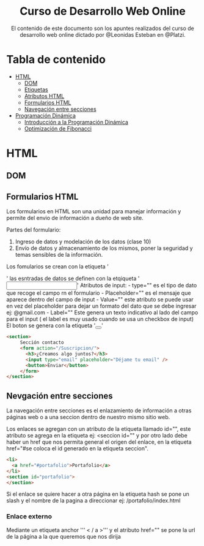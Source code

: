 <div align="center">
  <h1> Curso de Desarrollo Web Online</h1>
  <p> El contenido de este documento son los apuntes realizados del curso de desarrollo web online dictado por @Leonidas Esteban en @Platzi.</p>
</div>

# Tabla de contenido
- [HTML](#HTML)
    - [DOM](#DOM)
    - [Etiquetas](#etiquetas)
    - [Atributos HTML](#atributos-HTML)
    - [Formularios HTML](#formularios-HTML)
    - [Navegación entre secciones](#Navegación-entre-secciones)
- [Programación Dinámica](#Programación-Dinámica)
    - [Introducción a la Programación Dinámica](#Introducción-a-la-Programación-Dinámica)
    - [Optimización de Fibonacci](#Optimización-de-Fibonacci)
   
# HTML

## DOM

## Formularios HTML

Los formularios en HTML son una unidad para manejar información y permite del envio de información a dueño de web site.

Partes del formulario:
1. Ingreso de datos y modelación de los datos (clase 10)
2. Envío de datos y almacenamiento de los mismos, poner la seguridad y temas sensibles de la información.
 
Los fomularios se crean con la etiqueta '<form></form>'
las esntradas de datos se definen con la etqiqueta '<input></input>' 
   Atributos de input:
     - type="" es el tipo de dato que recoge el campo rn el formulario
     - Placeholder="" es el mensaje que aparece dentro del campo de input
     - Value="" este atributo se puede usar en vez del placeholder para dejar un formato del dato que se debe ingresar ej: @gmail.com
     - Label="" Este genera un texto indicativo al lado del campo para el input ( el label es muy usado cuando se usa un checkbox de input)
El boton se genera con la etiqueta '<button></button>'
 
 ```HTML
<section>
      Sección contacto
      <form action="/Suscripcion/">
        <h3>¿Creamos algo juntos?</h3>
        <input type="email" placeholder="Déjame tu email" />
        <button>Enviar</button>
      </form>
</section>

```

## Nevgación entre secciones

La navegación entre secciones es el enlazamiento de información a otras páginas web o a una seccion dentro de nuestro mismo sitio web.

Los enlaces se agregan con un atributo de la etiqueta llamado id="", este atributo se agrega en la etiqueta ej: <seccion id="" y por otro lado debe haber un href que nos permita general el origen del enlace, en la etiqueta href="#se coloca el id generado en la etiqueta seccion".

```HTML
<li>
  <a href="#portafolio">Portafolio</a>
</li>
<section id="portafolio">
</section>

```

Si el enlace se quiere hacer a otra página en la etiqueta hash se pone un slash y el nombre de la pagina a direccionar ej: /portafolio/index.html

### Enlace externo

Mediante un etiqueta anchor '''<a  > < / a >''' y el atributo href="" se pone la url de la página a la que queremos que nos dirija
 
